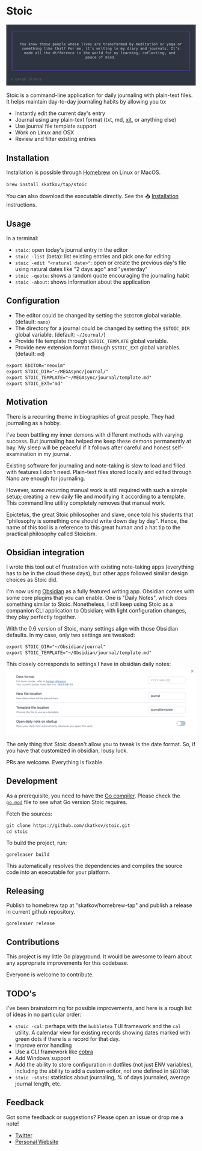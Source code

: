 # Stoic

![stoic](./demo.png)

Stoic is a command-line application for daily journaling with plain-text files. It helps maintain day-to-day journaling habits by allowing you to:

- Instantly edit the current day's entry
- Journal using any plain-text format (txt, md, [xit](https://xit.jotaen.net/), or anything else)
- Use journal file template support
- Work on Linux and OSX
- Review and filter existing entries

## Installation

Installation is possible through [Homebrew](https://brew.sh/) on Linux or MacOS.

`brew install skatkov/tap/stoic`

You can also download the executable directly. See the 📥 [Installation](INSTALL.md) instructions.

## Usage

In a terminal:

- `stoic`: open today's journal entry in the editor
- `stoic -list` (beta): list existing entries and pick one for editing
- `stoic -edit "<natural date>"`: open or create the previous day's file using natural dates like "2 days ago" and "yesterday"
- `stoic -quote`: shows a random quote encouraging the journaling habit
- `stoic -about`: shows information about the application

## Configuration

- The editor could be changed by setting the `$EDITOR` global variable. (default: `nano`)
- The directory for a journal could be changed by setting the `$STOIC_DIR` global variable. (default: `~/Journal/`)
- Provide file template through `$STOIC_TEMPLATE` global variable.
- Provide new extension format through `$STOIC_EXT` global variables. (default: `md`)

```shell
export EDITOR="neovim"
export STOIC_DIR="~/MEGAsync/journal/"
export STOIC_TEMPLATE="~/MEGAsync/journal/template.md"
export STOIC_EXT="md"
```

## Motivation

There is a recurring theme in biographies of great people. They had journaling as a hobby.

I've been battling my inner demons with different methods with varying success. But journaling has helped me keep these demons permanently at bay. My sleep will be peaceful if it follows after careful and honest self-examination in my journal.

Existing software for journaling and note-taking is slow to load and filled with features I don't need. Plain-text files stored locally and edited through Nano are enough for journaling. 

However, some recurring manual work is still required with such a simple setup; creating a new daily file and modifying it according to a template. This command line utility completely removes that manual work.

Epictetus, the great Stoic philosopher and slave, once told his students that "philosophy is something one should write down day by day". Hence, the name of this tool is a reference to this great human and a hat tip to the practical philosophy called Stoicism.

## Obsidian integration

I wrote this tool out of frustration with existing note-taking apps (everything has to be in the cloud these days), but other apps followed similar design choices as Stoic did.

I'm now using [Obsidian](https://obsidian.md/) as a fully featured writing app. Obsidian comes with some core plugins that you can enable. One is "Daily Notes", which does something similar to Stoic. Nonetheless, I still keep using Stoic as a companion CLI application to Obsidian; with light configuration changes, they play perfectly together.

With the 0.6 version of Stoic, many settings align with those Obsidian defaults. In my case, only two settings are tweaked:

```shell
export STOIC_DIR="~/Obsidian/journal"
export STOIC_TEMPLATE="~/Obsidian/journal/template.md"
```

This closely corresponds to settings I have in obsidian daily notes:
![obsidian daily notes config](./obsidian-daily-notes.png)

The only thing that Stoic doesn't allow you to tweak is the date format. So, if you have that customized in obsidian, lousy luck.

PRs are welcome. Everything is fixable.

## Development

As a prerequisite, you need to have the [Go compiler](https://golang.org/doc/install).
Please check the [`go.mod`](go.mod) file to see what Go version Stoic requires.

Fetch the sources:

```shell
git clone https://github.com/skatkov/stoic.git
cd stoic
```

To build the project, run:

```
goreleaser build
```

This automatically resolves the dependencies and compiles the source code into an executable for your platform.

## Releasing
Publish to homebrew tap at "skatkov/homebrew-tap" and publish a release in current github repository.

```
goreleaser release
```

## Contributions

This project is my little Go playground. It would be awesome to learn about any appropriate improvements for this codebase.

Everyone is welcome to contribute.

## TODO's

I've been brainstorming for possible improvements, and here is a rough list of ideas in no particular order:

- `stoic -cal`: perhaps with the `bubbletea` TUI framework and the `cal` utility. A calendar view for existing records showing dates marked with green dots if there is a record for that day.
- Improve error handling
- Use a CLI framework like [cobra](https://github.com/spf13/cobra)
- Add Windows support
- Add the ability to store configuration in dotfiles (not just ENV variables), including the ability to add a custom editor, not one defined in `$EDITOR`
- `stoic -stats`: statistics about journaling, % of days journaled, average journal length, etc.

## Feedback

Got some feedback or suggestions? Please open an issue or drop me a note!

- [Twitter](https://twitter.com/5katkov)
- [Personal Website](https://skatkov.com)
